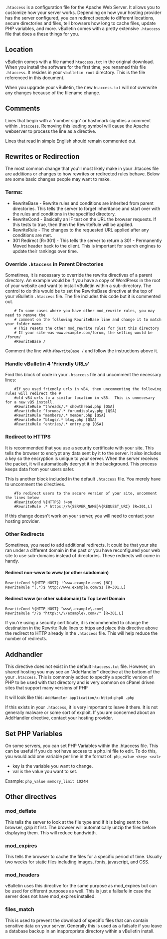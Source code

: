 `.htaccess` is a configuration file for the Apache Web Server. It allows you to customize how your server works. Depending on how your hosting provider has the server configured, you can redirect people to different locations, secure directories and files, tell browsers how long to cache files,  update PHP variables, and more. vBulletin comes with a pretty extensive `.htaccess` file that does a these things for you.

## Location

vBulletin comes with a file named `htaccess.txt` in the original download. When you install the software for the first time, you renamed this file `.htaccess`. It resides in your `vbulletin root` directory. This is the file referenced in this document.

When you upgrade your vBulletin, the new `htaccess.txt` will not overwrite any changes because of the filename change.

## Comments

Lines that begin with a 'number sign' or hashmark signifies a comment within `.htaccess`. Removing this leading symbol will cause the Apache webserver to process the line as a directive.

Lines that read in simple English should remain commented out. 

## Rewrites or Redirection

The most common change that you'll most likely make in your .htacces file are additions or changes to how rewrites or redirected rules behave. Below are some basic changes people may want to make.

### Terms:

- RewriteBase - Rewrite rules and conditions are inherited from parent directories. This tells the server to forget inheritance and start over with the rules and conditions in the specified directory.
- RewriteCond - Basically an IF test on the URL the browser requests. If this tests to true, then then the RewriteRule will be applied.
- RewriteRule - The changes to the requested URL applied after any conditions are met.
- 301 Redirect [R=301]  - This tells the server to return a 301 - Permanently Moved header back to the client. This is important for search engines to update their rankings over time.

### Override `.htaccess` in Parent Directories

Sometimes, it is necessary to override the rewrite directives of a parent directory. An example would be if you have a copy of WordPress in the root of your website and want to install vBulletin within a sub-directory. The control to do this would be to set the RewriteBase directive at the top of your vBulletin `.htaccess` file. The file includes this code but it is commented out. 

```
	# In some cases where you have other mod_rewrite rules, you may need to remove the 
	# comment on the following RewriteBase line and change it to match your folder name. 
	# This resets the other mod_rewrite rules for just this directory
	# If your site was www.example.com/forum, the setting would be /forum/
	#RewriteBase /
```

Comment the line with `#RewriteBase /` and follow the instructions above it.

### Handle vBulletin 4 'Friendly URLs'

Find this block of code in your `.htaccess` file and uncomment the necessary lines:

```
	#If you used friendly urls in vB4, then uncommenting the following rules will redirect the #
	#old vB4 urls to a similar location in vB5.  This is unnecesary for a new vB5 install.
	#RewriteRule ^threads/.* showthread.php [QSA]
	#RewriteRule ^forums/.* forumdisplay.php [QSA]
	#RewriteRule ^members/.* member.php [QSA]
	#RewriteRule ^blogs/.* blog.php [QSA]
	#RewriteRule ^entries/.* entry.php [QSA]
```

### Redirect to HTTPS

It is recommended that you use a security certificate with your site. This tells the browser to encrypt any data sent by it to the server. It also includes a key so the encryption is unique to your server. When the server receives the packet, it will automatically decrypt it in the background. This process keeps data from your users safer.

This is another block included in the default `.htaccess` file. You merely have to uncomment the directives.

```
	#To redirect users to the secure version of your site, uncomment the lines below 
	#RewriteCond %{HTTPS} !=on
	#RewriteRule .* https://%{SERVER_NAME}%{REQUEST_URI} [R=301,L]
```

If this change doesn't work on your server, you will need to contact your hosting provider.

### Other Redirects

Sometimes, you need to add additional redirects. It could be that your site ran under a different domain in the past or you have reconfigured your web site to use sub-domains instead of directories. These redirects will come in handy.

#### Redirect non-www to www (or other subdomain)

```
RewriteCond %{HTTP_HOST} !^www.example.com$ [NC]
RewriteRule ^(.*)$ http://www.example.com/$1 [R=301,L]
```

#### Redirect www (or other subdomain) to Top Level Domain

```
RewriteCond %{HTTP_HOST} ^www\.example\.com$
RewriteRule ^/?$ "http\:\/\/example\.com\/" [R=301,L]
```

If you're using a security certificate, it is recommended to change the destination in the Rewrite Rule lines to https and place this directive above the redirect to HTTP already in the `.htaccess` file. This will help reduce the number of redirects.

## Addhandler

This directive does not exist in the default `htaccess.txt` file. However, on shared hosting you may see an "AddHandler" directive at the bottom of the your `.htaccess`. This is commonly added to specify a specific version of PHP to be used with that directory and is very common on cPanel driven sites that support many versions of PHP

It will look like this: `AddHandler application/x-httpd-php8 .php`

If this exists in your `.htaccess`, it is very important to leave it there. It is not generally malware or some sort of exploit. If you are concerned about an AddHandler directive, contact your hosting provider.

## Set PHP Variables

On some servers, you can set PHP Variables within the .htaccess file. This can be useful if you do not have access to a php.ini file to edit. To do this, you would add one variable per line in the format of: `php_value <key> <val>`

- key is the variable you want to change.
- val is the value you want to set.

Example: `php_value memory_limit 1024M`

## Other directives

### mod_deflate

This tells the server to look at the file type and if it is being sent to the browser, gzip it first. The browser will automatically unzip the files before displaying them. This will reduce bandwidth.

### mod_expires

This tells the browser to cache the files for a specific period of time. Usually two weeks for static files including images, fonts, javascript, and CSS.

### mod_headers

vBulletin uses this directive for the same purpose as mod_expires but can be used for different purposes as well. This is just a failsafe in case the server does not have mod_expires installed.

### files_match

This is used to prevent the download of specific files that can contain sensitive data on your server. Generally this is used as a failsafe if you leave a database backup in an inappropriate directory within a vBulletin install.

